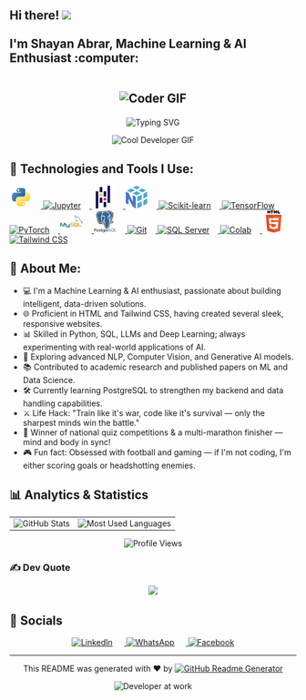 <h2 align="left">
 <abc>
  <br>Hi there! <img src="https://user-images.githubusercontent.com/42378118/110234147-e3259600-7f4e-11eb-95be-0c4047144dea.gif" width="30"><br>
  <br> I'm Shayan Abrar, Machine Learning & AI Enthusiast :computer:<br>
  <br>
   <p align="center">
  <img src="https://user-images.githubusercontent.com/74038190/225813708-98b745f2-7d22-48cf-9150-083f1b00d6c9.gif" alt="Coder GIF" width="500" />
</p>



 </abc>
</h2> 
<div align="center">

![Typing SVG](https://readme-typing-svg.herokuapp.com?font=Rationale&size=34&pause=50&color=32CD32&width=435&lines=Machine%20Learning%20&%20AI%20Enthusiast;Python%20Specialist;Building%20the%20future;One%20research%20at%20a%20time;Let's%20create!;FREE%20PALESTINE!!!&center=true&vCenter=true&repeat=true)

</div>

<p align="center">
  <img src="https://user-images.githubusercontent.com/74038190/212284100-561aa473-3905-4a80-b561-0d28506553ee.gif" alt="Cool Developer GIF" width="500" />
</p>


<h2 align="left">🧠 Technologies and Tools I Use:</h2>

<p align="left">
  <a href="https://www.python.org/" target="_blank" title="Python">
    <img src="https://raw.githubusercontent.com/devicons/devicon/master/icons/python/python-original.svg" alt="Python" width="40" height="40" style="margin-right:15px;" />
  </a>
  <a href="https://jupyter.org/" target="_blank" title="Jupyter Notebook">
    <img src="https://www.vectorlogo.zone/logos/jupyter/jupyter-icon.svg" alt="Jupyter" width="40" height="40" style="margin-right:15px;" />
  </a>
  <a href="https://pandas.pydata.org/" target="_blank" title="Pandas">
    <img src="https://raw.githubusercontent.com/devicons/devicon/master/icons/pandas/pandas-original.svg" alt="Pandas" width="40" height="40" style="margin-right:15px;" />
  </a>
  <a href="https://numpy.org/" target="_blank" title="NumPy">
    <img src="https://raw.githubusercontent.com/devicons/devicon/master/icons/numpy/numpy-original.svg" alt="NumPy" width="40" height="40" style="margin-right:15px;" />
  </a>
  <a href="https://scikit-learn.org/" target="_blank" title="Scikit-learn">
    <img src="https://upload.wikimedia.org/wikipedia/commons/0/05/Scikit_learn_logo_small.svg" alt="Scikit-learn" width="40" height="40" style="margin-right:15px;" />
  </a>
  <a href="https://www.tensorflow.org/" target="_blank" title="TensorFlow">
    <img src="https://www.vectorlogo.zone/logos/tensorflow/tensorflow-icon.svg" alt="TensorFlow" width="40" height="40" style="margin-right:15px;" />
  </a>
  <a href="https://pytorch.org/" target="_blank" title="PyTorch">
    <img src="https://www.vectorlogo.zone/logos/pytorch/pytorch-icon.svg" alt="PyTorch" width="40" height="40" style="margin-right:15px;" />
  </a>
  <a href="https://www.mysql.com/" target="_blank" title="MySQL">
    <img src="https://raw.githubusercontent.com/devicons/devicon/master/icons/mysql/mysql-original-wordmark.svg" alt="MySQL" width="40" height="40" style="margin-right:15px;" />
  </a>
  <a href="https://www.postgresql.org/" target="_blank" title="PostgreSQL">
    <img src="https://raw.githubusercontent.com/devicons/devicon/master/icons/postgresql/postgresql-original-wordmark.svg" alt="PostgreSQL" width="40" height="40" style="margin-right:15px;" />
  </a>
  <a href="https://git-scm.com/" target="_blank" title="Git">
    <img src="https://www.vectorlogo.zone/logos/git-scm/git-scm-icon.svg" alt="Git" width="40" height="40" style="margin-right:15px;" />
  </a>
  <a href="https://www.microsoft.com/en-us/sql-server" target="_blank" title="SQL Server">
    <img src="https://www.svgrepo.com/show/303229/microsoft-sql-server-logo.svg" alt="SQL Server" width="40" height="40" style="margin-right:15px;" />
  </a>
  <a href="https://colab.research.google.com/" target="_blank" title="Google Colab">
    <img src="https://upload.wikimedia.org/wikipedia/commons/d/d0/Google_Colaboratory_SVG_Logo.svg" alt="Colab" width="40" height="40" style="margin-right:15px;" />
  </a>
  <a href="https://developer.mozilla.org/en-US/docs/Web/HTML" target="_blank" title="HTML">
    <img src="https://raw.githubusercontent.com/devicons/devicon/master/icons/html5/html5-original-wordmark.svg" alt="HTML" width="40" height="40" style="margin-right:15px;" />
  </a>
  <a href="https://tailwindcss.com/" target="_blank" title="Tailwind CSS">
    <img src="https://www.vectorlogo.zone/logos/tailwindcss/tailwindcss-icon.svg" alt="Tailwind CSS" width="40" height="40" style="margin-right:15px;" />
  </a>
</p>



<h2 align="left">🤖 About Me:</h2>

- 💻 I'm a Machine Learning & AI enthusiast, passionate about building intelligent, data-driven solutions.
- 🌐 Proficient in HTML and Tailwind CSS, having created several sleek, responsive websites.
- 📊 Skilled in Python, SQL, LLMs and Deep Learning; always experimenting with real-world applications of AI.
- 🧠 Exploring advanced NLP, Computer Vision, and Generative AI models.
- 📚 Contributed to academic research and published papers on ML and Data Science.
- 🛠️ Currently learning PostgreSQL to strengthen my backend and data handling capabilities.
- ⚔️ Life Hack: "Train like it's war, code like it's survival — only the sharpest minds win the battle."
- 🏅 Winner of national quiz competitions & a multi-marathon finisher — mind and body in sync!
- 🎮 Fun fact: Obsessed with football and gaming — if I'm not coding, I'm either scoring goals or headshotting enemies.<br>



## **📊 Analytics & Statistics**

<div align="center">

<table>
<tr>
<td>

<img src="https://github-readme-stats.vercel.app/api?username=SHAYAN-ABRAR&show_icons=true&theme=react&hide_border=true&card_width=400" alt="GitHub Stats" />

</td>
<td>

<img src="https://github-readme-stats.vercel.app/api/top-langs/?username=SHAYAN-ABRAR&layout=compact&theme=react&hide_border=true&card_width=400" alt="Most Used Languages" />

</td>
</tr>
</table>

</div>

<div align="center">

<img src="https://komarev.com/ghpvc/?username=SHAYAN-ABRAR&color=brightgreen" alt="Profile Views" />

</div>


### ✍️ Dev Quote
<p align="center">
  <img src="https://quotes-github-readme.vercel.app/api?type=horizontal&theme=react" />
</p>


## **📱 Socials**

<p align="center">
  <a href="https://www.linkedin.com/in/shayan-abrar/" target="_blank" title="Click Link">
    <img src="https://user-images.githubusercontent.com/74038190/235294012-0a55e343-37ad-4b0f-924f-c8431d9d2483.gif" alt="LinkedIn" width="100" style="margin-right: 20px;" />
  </a>
  <a href="https://wa.me/8801670786166" target="_blank" title="Click Link">
    <img src="https://user-images.githubusercontent.com/74038190/235294019-40007353-6219-4ec5-b661-b3c35136dd0b.gif" alt="WhatsApp" width="100" style="margin-right: 20px;" />
  </a>
  <a href="https://www.facebook.com/share/1C8zi1grCU/" target="_blank" title="Click Link">
    <img src="https://user-images.githubusercontent.com/74038190/235294010-ec412ef5-e3da-4efa-b1d4-0ab4d4638755.gif" alt="Facebook" width="100" />
  </a>
</p>


---

<p align="center">
  This README was generated with ❤️ by 
  <a href="https://github.com/SHAYAN-ABRAR" target="_blank">
    <img 
      src="https://img.shields.io/badge/Shayan%20Abrar-181717?style=for-the-badge&logo=github&logoColor=white"
      alt="GitHub Readme Generator"
    />
  </a>
</p>


<p align="center">
  <img src="https://user-images.githubusercontent.com/74038190/213911110-aedbef38-a29f-4b6b-a65c-11608b4f75a5.gif" alt="Developer at work" width="500" />
</p>





